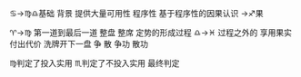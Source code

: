 ♋︎→♍︎♎︎基础 背景 提供大量可用性 程序性
基于程序性的因果认识
→♐︎果

♈︎→♍︎ 第一道到最后一道 整盘 整席 定势的形成过程
♎︎→♓︎ 过程之外的 享用果实 付出代价 洗牌开下一盘
争 散 争功 散功

♍︎判定了投入实用 ♏︎判定了不投入实用 最终判定
